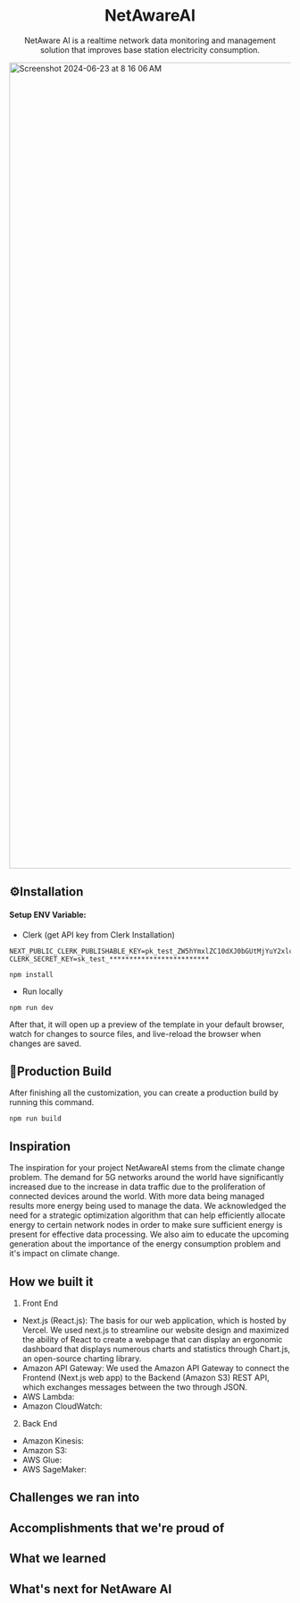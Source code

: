 <h1 align=center>NetAwareAI</h1>
<p align=center>NetAware AI is a realtime network data monitoring and management solution that improves base station electricity consumption.</p>

<img width="1440" alt="Screenshot 2024-06-23 at 8 16 06 AM" src="https://github.com/raj978/netaware-ai/assets/55466615/f021d15c-288c-4e2f-9958-5fba9f8fe916">

<!-- installation -->
## ⚙️Installation

#### Setup ENV Variable: 
- Clerk (get API key from Clerk Installation)
```
NEXT_PUBLIC_CLERK_PUBLISHABLE_KEY=pk_test_ZW5hYmxlZC10dXJ0bGUtMjYuY2xlcmsuYWNjb3VudHMuZGV2JA
CLERK_SECRET_KEY=sk_test_*************************
```

```
npm install
```

* Run locally

```
npm run dev
```

After that, it will open up a preview of the template in your default browser, watch for changes to source files, and live-reload the browser when changes are saved.

## 🔨Production Build

After finishing all the customization, you can create a production build by running this command.

```
npm run build
```

## Inspiration

The inspiration for your project NetAwareAI stems from the climate change problem. The demand for 5G networks around the world have significantly increased due to the increase in data traffic due to the proliferation of connected devices around the world. With more data being managed results more energy being used to manage the data. We acknowledged the need for a strategic optimization algorithm that can help efficiently allocate energy to certain network nodes in order to make sure sufficient energy is present for effective data processing. We also aim to educate the upcoming generation about the importance of the energy consumption problem and it's impact on climate change. 

## How we built it
1. Front End
- Next.js (React.js): The basis for our web application, which is hosted by Vercel. We used next.js to streamline our website design and maximized the ability of React to create a webpage that can display an ergonomic dashboard that displays numerous charts and statistics through Chart.js, an open-source charting library. 
- Amazon API Gateway: We used the Amazon API Gateway to connect the Frontend (Next.js web app) to the Backend (Amazon S3) REST API, which exchanges messages between the two through JSON.
- AWS Lambda: 
- Amazon CloudWatch:

2. Back End
- Amazon Kinesis:
- Amazon S3:
- AWS Glue:
- AWS SageMaker:

## Challenges we ran into

## Accomplishments that we're proud of

## What we learned

## What's next for NetAware AI
